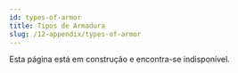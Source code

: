 ```yaml
---
id: types-of-armor
title: Tipos de Armadura
slug: /12-appendix/types-of-armor
---
```


Esta página está em construção e encontra-se indisponível.
